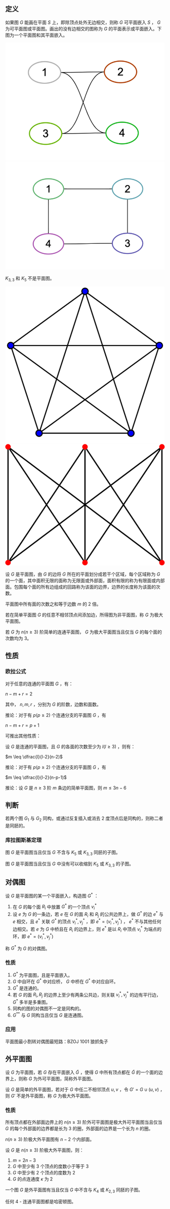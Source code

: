 ## 定义

如果图 $G$ 能画在平面 $S$ 上，即除顶点处外无边相交，则称 $G$ 可平面嵌入 $S$ ， $G$ 为可平面图或平面图。画出的没有边相交的图称为 $G$ 的平面表示或平面嵌入。下图为一个平面图和其平面嵌入。

![平面图](images/planar-1.png)![平面嵌入](images/planar-2.png)

 $K_{3,3}$ 和 $K_5$ 不是平面图。

![K5](images/planar-K5.svg)![K33](images/planar-K3,3.svg)

设 $G$ 是平面图，由 $G$ 的边将 $G$ 所在的平面划分成若干个区域，每个区域称为 $G$ 的一个面，其中面积无限的面称为无限面或外部面，面积有限的称为有限面或内部面。包围每个面的所有边组成的回路称为该面的边界，边界的长度称为该面的次数。

平面图中所有面的次数之和等于边数 $m$ 的 2 倍。

若在简单平面图 $G$ 的任意不相邻顶点间添加边，所得图为非平面图，称 $G$ 为极大平面图。

若 $G$ 为 $n (n \geq 3)$ 阶简单的连通平面图， $G$ 为极大平面图当且仅当 $G$ 的每个面的次数均为 3。

## 性质

### 欧拉公式

对于任意的连通的平面图 $G$ ，有：

 $n-m+r=2$ 

其中， $n, m, r$ ，分别为 $G$ 的阶数，边数和面数。

推论：对于有 $p (p \geq 2)$ 个连通分支的平面图 $G$ ，有

 $n-m+r=p+1$ 

可推出其他性质：

设 $G$ 是连通的平面图，且 $G$ 的各面的次数至少为 $l(l \geq 3)$ ，则有：

 $m \leq \dfrac{l}{l-2}(n-2)$ 

推论：对于有 $p (p \geq 2)$ 个连通分支的平面图 $G$ ，有

 $m \leq \dfrac{l}{l-2}(n-p-1)$ 

推论：设 $G$ 是 $n \geq 3$ 阶 $m$ 条边的简单平面图，则 $m \leq 3n-6$ 

## 判断

若两个图 $G_1$ 与 $G_2$ 同构，或通过反复插入或消去 2 度顶点后是同构的，则称二者是同胚的。

### 库拉图斯基定理

图 $G$ 是平面图当且仅当 $G$ 不含与 $K_5$ 或 $K_{3,3}$ 同胚的子图。

图 $G$ 是平面图当且仅当 $G$ 中没有可以收缩到 $K_5$ 或 $K_{3,3}$ 的子图。

## 对偶图

设 $G$ 是平面图的某一个平面嵌入，构造图 $G^{*}$ ：

1. 在 $G$ 的每个面 $R_i$ 中放置 $G^{*}$ 的一个顶点 $v_i^{*}$ 
2. 设 $e$ 为 $G$ 的一条边，若 $e$ 在 $G$ 的面 $R_i$ 和 $R_j$ 的公共边界上，做 $G^{*}$ 的边 $e^{*}$ 与 $e$ 相交，且 $e^*$ 关联 $G^{*}$ 的顶点 $v_i^*, v_j^*$ ，即 $e^*=(v_i^*, v_j^*)$ ， $e^*$ 不与其他任何边相交。若 $e$ 为 $G$ 中桥且在 $R_i$ 的边界上，则 $e^*$ 是以 $R_i$ 中顶点 $v_i^*$ 为端点的环，即 $e^*=(v_i^*,v_j^*)$ 

称 $G^{*}$ 为 $G$ 的对偶图。

### 性质

1.  $G^{*}$ 为平面图，且是平面嵌入。
2.  $G$ 中自环在 $G^{*}$ 中对应桥， $G$ 中桥在 $G^{*}$ 中对应自环。
3.  $G^{*}$ 是连通的。
4. 若 $G$ 的面 $R_i, R_j$ 的边界上至少有两条公共边，则关联 $v_i^*, v_j^*$ 的边有平行边， $G^*$ 多半是多重图。
5. 同构的图的对偶图不一定是同构的。
6.  $G^{**}$ 与 $G$ 同构当且仅当 $G$ 是连通图。

### 应用

平面图最小割转对偶图最短路：BZOJ 1001 狼抓兔子

## 外平面图

设 $G$ 为平面图，若 $G$ 存在平面嵌入 $\tilde{G}$ ，使得 $G$ 中所有顶点都在 $\tilde{G}$ 的一个面的边界上，则称 $G$ 为外可平面图，简称外平面图。

设 $G$ 是简单的外平面图，若对于 $G$ 中任二不相邻顶点 $u, v$ ，令 $G'=G \cup (u, v)$ ，则 $G'$ 不是外平面图，称 $G$ 为极大外平面图。

### 性质

所有顶点都在外部面边界上的 $n (n \geq 3)$ 阶外可平面图是极大外可平面图当且仅当 $G$ 的每个外部面的边界都是长为 3 的圈，外部面的边界是一个长为 $n$ 的圈。

 $n (n \geq 3)$ 阶极大外平面图有 $n-2$ 个内部面。

设 $G$ 是 $n (n \geq 3)$ 阶极大外平面图，则：

1.  $m=2n-3$ 
2.  $G$ 中至少有 3 个顶点的度数小于等于 3
3.  $G$ 中至少有 2 个顶点的度数为 2
4.  $G$ 的点连通度 $\kappa$ 为 2

一个图 $G$ 是外平面图有当且仅当 $G$ 中不含与 $K_4$ 或 $K_{2,3}$ 同胚的子图。

任何 4 - 连通平面图都是哈密顿图。
